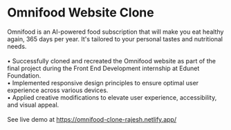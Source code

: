 # Omnifood Website Clone
Omnifood is an AI-powered food subscription that will make you eat healthy again, 365 days per year. It's tailored to your personal tastes and nutritional needs.
<br> <br>
• Successfully cloned and recreated the Omnifood website as part of the final project during the Front End Development internship at Edunet Foundation. <br>
• Implemented responsive design principles to ensure optimal user experience across various devices. <br>
• Applied creative modifications to elevate user experience, accessibility, and visual appeal. <br>
<br>
See live demo at https://omnifood-clone-rajesh.netlify.app/
